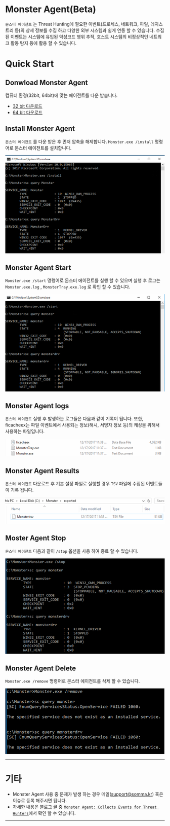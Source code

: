 # Monster Agent(Beta)

`몬스터 에이전트` 는 Threat Hunting에 필요한 이벤트(프로세스, 네트워크, 파일, 레지스트리 등)의 상세 정보를 수집 하고 다양한 외부 시스템과 쉽게 연동 할 수 있습니다. 수집된 이벤트는 시스템에 유입된 악성코드 행위 추적, 호스트 시스템의 비정상적인 네트워크 활동 탐지 등에 활용 할 수 있습니다.

# Quick Start

## Donwload Monster Agent
컴퓨터 환경(32bit, 64bit)에 맞는 에이전트를 다운 받습니다.
+ [32 bit 다운로드](https://monsterti.blob.core.windows.net/monster-agent/Monster_x86.zip)
+ [64 bit 다운로드](https://monsterti.blob.core.windows.net/monster-agent/Monster_x64.zip)

## Install Monster Agent
`몬스터 에이전트` 를 다운 받은 후 먼저 압축을 해제합니다. `Monster.exe /install` 명령어로 몬스터 에이전트를 설치합니다.

![install](/images/monster-install.png)

## Monster Agent Start
`Monster.exe /start` 명령어로 몬스터 에이전트를 실행 할 수 있으며 실행 후 로그는 `Monster.exe.log` , `MonsterTray.exe.log` 로 확인 할 수 있습니다.

![service](/images/monster-service-mode.png)

## Monster Agent logs
`몬스터 에이전트` 실행 후 발생하는 로그들은 다음과 같이 기록이 됩니다. 또한, ficacheex는 파일 이벤트에서 사용되는 정보(해시, 서명자 정보 등)의 캐싱을 위해서 사용하는 파일입니다.

![logs](/images/monster-logs.png)

## Monster Agent Results
`몬스터 에이전트` 다운로드 후 기본 설정 파일로 실행할 경우 `TSV` 파일에 수집된 이벤트들이 기록 됩니다.

![tsv-export](/images/monster-tsv-export.png)

## Moster Agent Stop
`몬스터 에이전트` 다음과 같이 `/stop` 옵션을 사용 하여 종료 할 수 있습니다.

![stop](/images/monster-stop.png)

## Monster Agent Delete
`Monster.exe /remove` 명령어로 몬스터 에이전트를 삭제 할 수 있습니다.

![delete](/images/monster-delete.png)

---

# 기타
+ Monster Agent 사용 중 문제가 발생 하는 경우 메일(support@somma.kr) 혹은 이슈로 등록 해주시면 됩니다.
+ 자세한 내용은 블로그 글 중 [`Monster Agent: Collects Events for Threat Hunters`](http://tech.somma.kr/2017/12/17/monster-collector/#)에서 확인 할 수 있습니다.

---

